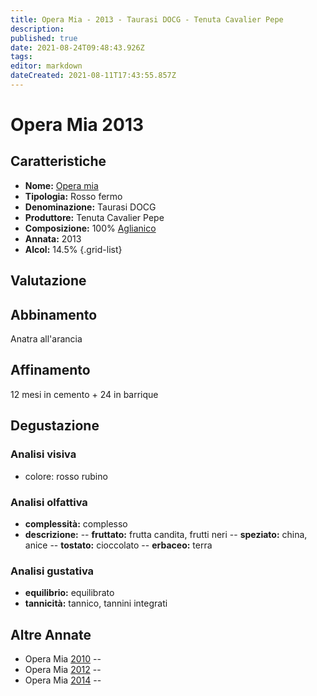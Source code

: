 ```yaml
---
title: Opera Mia - 2013 - Taurasi DOCG - Tenuta Cavalier Pepe
description: 
published: true
date: 2021-08-24T09:48:43.926Z
tags: 
editor: markdown
dateCreated: 2021-08-11T17:43:55.857Z
---
```


# Opera Mia 2013

## Caratteristiche
- **Nome:** [Opera mia](/vini/Italia/Campania/Cavalier-Pepe/Opera-mia/scheda-globale)  
- **Tipologia:** Rosso fermo
- **Denominazione:** Taurasi DOCG 
- **Produttore:** Tenuta Cavalier Pepe 
- **Composizione:** 100% [Aglianico](/vitigni/bacca-nera/aglianico)
- **Annata:** 2013
- **Alcol:** 14.5%
{.grid-list}

## Valutazione

<span class="valutazione"><span class="star-3"></span></span>

## Abbinamento
Anatra all'arancia

## Affinamento
12 mesi in cemento + 24 in barrique

## Degustazione

### Analisi visiva
- colore: rosso rubino

### Analisi olfattiva
- **complessità:** complesso
- **descrizione:** 
-- **fruttato:** frutta candita, frutti neri 
-- **speziato:** china, anice 
-- **tostato:** cioccolato 
-- **erbaceo:** terra

### Analisi gustativa
- **equilibrio:** equilibrato
- **tannicità:** tannico, tannini integrati


## Altre Annate
- Opera Mia [2010](/vini/Italia/Campania/Cavalier-Pepe/Opera-mia/2010) -- <span class="star-4"></span>
- Opera Mia [2012](/vini/Italia/Campania/Cavalier-Pepe/Opera-mia/2012) -- <span class="star-3"></span>
- Opera Mia [2014](/vini/Italia/Campania/Cavalier-Pepe/Opera-mia/2014) -- <span class="star-4"></span>

 